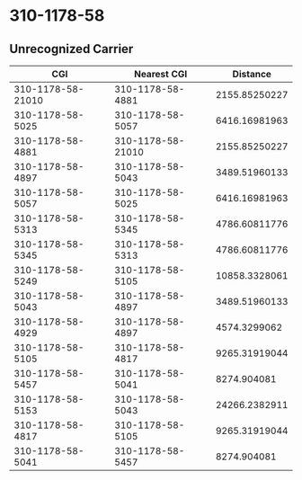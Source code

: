 # 310-1178-58
## Unrecognized Carrier


| CGI | Nearest CGI | Distance |
|-----|-------------|----------|
| 310-1178-58-21010 | 310-1178-58-4881 | 2155.85250227 |
| 310-1178-58-5025 | 310-1178-58-5057 | 6416.16981963 |
| 310-1178-58-4881 | 310-1178-58-21010 | 2155.85250227 |
| 310-1178-58-4897 | 310-1178-58-5043 | 3489.51960133 |
| 310-1178-58-5057 | 310-1178-58-5025 | 6416.16981963 |
| 310-1178-58-5313 | 310-1178-58-5345 | 4786.60811776 |
| 310-1178-58-5345 | 310-1178-58-5313 | 4786.60811776 |
| 310-1178-58-5249 | 310-1178-58-5105 | 10858.3328061 |
| 310-1178-58-5043 | 310-1178-58-4897 | 3489.51960133 |
| 310-1178-58-4929 | 310-1178-58-4897 | 4574.3299062 |
| 310-1178-58-5105 | 310-1178-58-4817 | 9265.31919044 |
| 310-1178-58-5457 | 310-1178-58-5041 | 8274.904081 |
| 310-1178-58-5153 | 310-1178-58-5043 | 24266.2382911 |
| 310-1178-58-4817 | 310-1178-58-5105 | 9265.31919044 |
| 310-1178-58-5041 | 310-1178-58-5457 | 8274.904081 |
